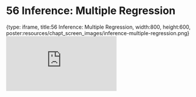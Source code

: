 # 56 Inference: Multiple Regression
 
{type: iframe, title:56 Inference: Multiple Regression, width:800, height:600, poster:resources/chapt_screen_images/inference-multiple-regression.png}
![](https://datatrail-jhu.github.io/DataTrail_ReOrg/no_toc/inference-multiple-regression.html)
 

 

